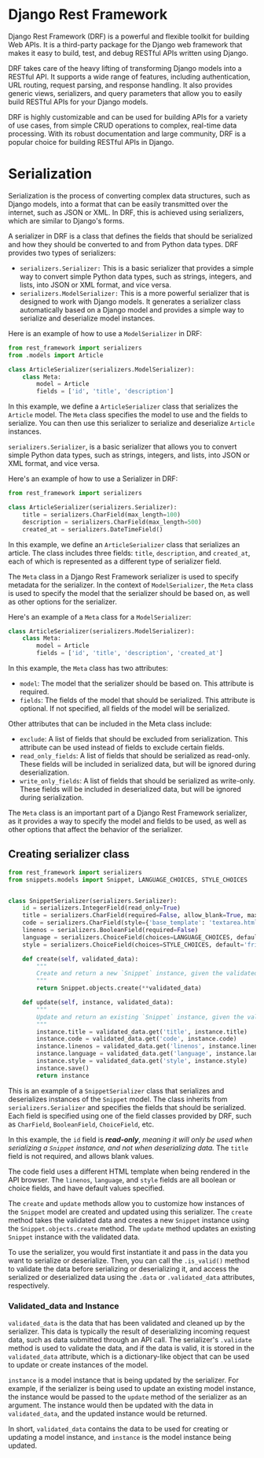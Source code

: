 # Django Rest Framework
Django Rest Framework (DRF) is a powerful and flexible toolkit for building Web APIs. It is a third-party package for the Django web framework that makes it easy to build, test, and debug RESTful APIs written using Django.

DRF takes care of the heavy lifting of transforming Django models into a RESTful API. It supports a wide range of features, including authentication, URL routing, request parsing, and response handling. It also provides generic views, serializers, and query parameters that allow you to easily build RESTful APIs for your Django models.

DRF is highly customizable and can be used for building APIs for a variety of use cases, from simple CRUD operations to complex, real-time data processing. With its robust documentation and large community, DRF is a popular choice for building RESTful APIs in Django.

# Serialization
Serialization is the process of converting complex data structures, such as Django models, into a format that can be easily transmitted over the internet, such as JSON or XML. In DRF, this is achieved using serializers, which are similar to Django's forms.

A serializer in DRF is a class that defines the fields that should be serialized and how they should be converted to and from Python data types. DRF provides two types of serializers:

* `serializers.Serializer:` This is a basic serializer that provides a simple way to convert simple Python data types, such as strings, integers, and lists, into JSON or XML format, and vice versa.
* `serializers.ModelSerializer:` This is a more powerful serializer that is designed to work with Django models. It generates a serializer class automatically based on a Django model and provides a simple way to serialize and deserialize model instances.

Here is an example of how to use a `ModelSerializer` in DRF:
```python
from rest_framework import serializers
from .models import Article

class ArticleSerializer(serializers.ModelSerializer):
    class Meta:
        model = Article
        fields = ['id', 'title', 'description']
```
In this example, we define a `ArticleSerializer` class that serializes the `Article` model. The `Meta` class specifies the model to use and the fields to serialize. You can then use this serializer to serialize and deserialize `Article` instances.

`serializers.Serializer`, is a basic serializer that allows you to convert simple Python data types, such as strings, integers, and lists, into JSON or XML format, and vice versa.

Here's an example of how to use a Serializer in DRF:
```python
from rest_framework import serializers

class ArticleSerializer(serializers.Serializer):
    title = serializers.CharField(max_length=100)
    description = serializers.CharField(max_length=500)
    created_at = serializers.DateTimeField()
```
In this example, we define an `ArticleSerializer` class that serializes an article. The class includes three fields: `title`, `description`, and `created_at`, each of which is represented as a different type of serializer field.

The `Meta` class in a Django Rest Framework serializer is used to specify metadata for the serializer. In the context of `ModelSerializer`, the `Meta` class is used to specify the model that the serializer should be based on, as well as other options for the serializer.

Here's an example of a `Meta` class for a `ModelSerializer`:
```python
class ArticleSerializer(serializers.ModelSerializer):
    class Meta:
        model = Article
        fields = ['id', 'title', 'description', 'created_at']
```
In this example, the `Meta` class has two attributes:
* `model`: The model that the serializer should be based on. This attribute is required.
* `fields`: The fields of the model that should be serialized. This attribute is optional. If not specified, all fields of the model will be serialized.

Other attributes that can be included in the Meta class include:

* `exclude`: A list of fields that should be excluded from serialization. This attribute can be used instead of fields to exclude certain fields.
* `read_only_fields`: A list of fields that should be serialized as read-only. These fields will be included in serialized data, but will be ignored during deserialization.
* `write_only_fields`: A list of fields that should be serialized as write-only. These fields will be included in deserialized data, but will be ignored during serialization.

The `Meta` class is an important part of a Django Rest Framework serializer, as it provides a way to specify the model and fields to be used, as well as other options that affect the behavior of the serializer.

## Creating serializer class
```python
from rest_framework import serializers
from snippets.models import Snippet, LANGUAGE_CHOICES, STYLE_CHOICES


class SnippetSerializer(serializers.Serializer):
    id = serializers.IntegerField(read_only=True)
    title = serializers.CharField(required=False, allow_blank=True, max_length=100)
    code = serializers.CharField(style={'base_template': 'textarea.html'})
    linenos = serializers.BooleanField(required=False)
    language = serializers.ChoiceField(choices=LANGUAGE_CHOICES, default='python')
    style = serializers.ChoiceField(choices=STYLE_CHOICES, default='friendly')

    def create(self, validated_data):
        """
        Create and return a new `Snippet` instance, given the validated data.
        """
        return Snippet.objects.create(**validated_data)

    def update(self, instance, validated_data):
        """
        Update and return an existing `Snippet` instance, given the validated data.
        """
        instance.title = validated_data.get('title', instance.title)
        instance.code = validated_data.get('code', instance.code)
        instance.linenos = validated_data.get('linenos', instance.linenos)
        instance.language = validated_data.get('language', instance.language)
        instance.style = validated_data.get('style', instance.style)
        instance.save()
        return instance
```
This is an example of a `SnippetSerializer` class that serializes and deserializes instances of the `Snippet` model. The class inherits from `serializers.Serializer` and specifies the fields that should be serialized. Each field is specified using one of the field classes provided by DRF, such as `CharField`, `BooleanField`, `ChoiceField`, etc.

In this example, the `id` field is **_read-only_**, _meaning it will only be used when serializing a `Snippet` instance, and not when deserializing data._ The `title` field is not required, and allows blank values.

The code field uses a different HTML template when being rendered in the API browser. The `linenos`, `language`, and `style` fields are all boolean or choice fields, and have default values specified.

The `create` and `update` methods allow you to customize how instances of the `Snippet` model are created and updated using this serializer. The `create` method takes the validated data and creates a new `Snippet` instance using the `Snippet.objects.create` method. The `update` method updates an existing `Snippet` instance with the validated data.

To use the serializer, you would first instantiate it and pass in the data you want to serialize or deserialize. Then, you can call the `.is_valid()` method to validate the data before serializing or deserializing it, and access the serialized or deserialized data using the `.data` or `.validated_data` attributes, respectively.
### Validated_data and Instance
`validated_data` is the data that has been validated and cleaned up by the serializer. This data is typically the result of deserializing incoming request data, such as data submitted through an API call. The serializer's `.validate` method is used to validate the data, and if the data is valid, it is stored in the `validated_data` attribute, which is a dictionary-like object that can be used to update or create instances of the model.

`instance` is a model instance that is being updated by the serializer. For example, if the serializer is being used to update an existing model instance, the instance would be passed to the `update` method of the serializer as an argument. The instance would then be updated with the data in `validated_data`, and the updated instance would be returned.

In short, `validated_data` contains the data to be used for creating or updating a model instance, and `instance` is the model instance being updated.
